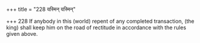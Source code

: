 +++
title = "228 यस्मिन् यस्मिन्"

+++
228	If anybody in this (world) repent of any completed transaction, (the king) shall keep him on the road of rectitude in accordance with the rules given above.
